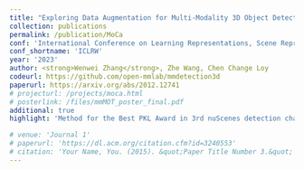 ```yaml
---
title: "Exploring Data Augmentation for Multi-Modality 3D Object Detection"
collection: publications
permalink: /publication/MoCa
conf: 'International Conference on Learning Representations, Scene Representations For Autonomous Driving Workshop'
conf_shortname: 'ICLRW'
year: '2023'
author: <strong>Wenwei Zhang</strong>, Zhe Wang, Chen Change Loy
codeurl: https://github.com/open-mmlab/mmdetection3d
paperurl: https://arxiv.org/abs/2012.12741
# projecturl: /projects/moca.html
# posterlink: /files/mmMOT_poster_final.pdf
additional: true
highlight: 'Method for the Best PKL Award in 3rd nuScenes detection challenge of 5th AI Driving Olympics, NeurIPS 2020'

# venue: 'Journal 1'
# paperurl: 'https://dl.acm.org/citation.cfm?id=3240553'
# citation: 'Your Name, You. (2015). &quot;Paper Title Number 3.&quot; <i>Journal 1</i>. 1(3).'
---
```

